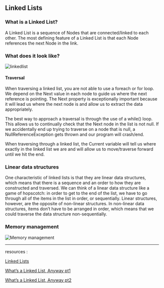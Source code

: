 ## Linked Lists

### What is a Linked List?
A Linked List is a sequence of Nodes that are connected/linked to each other. The most defining feature of a Linked List is that each Node references the next Node in the link.

### What does it look like?
![linkedlist](https://codefellows.github.io/common_curriculum/data_structures_and_algorithms/Code_401/class-05/resources/images/LinkedList1.PNG)

#### Traversal
When traversing a linked list, you are not able to use a foreach or for loop. We depend on the Next value in each node to guide us where the next reference is pointing. The Next property is exceptionally important because it will lead us where the next node is and allow us to extract the data appropriately.

The best way to approach a traversal is through the use of a while() loop. This allows us to continually check that the Next node in the list is not null. If we accidentally end up trying to traverse on a node that is null, a NullReferenceException gets thrown and our program will crash/end.

When traversing through a linked list, the Current variable will tell us where exactly in the linked list we are and will allow us to move/traverse forward until we hit the end.

### Linear data structures
One characteristic of linked lists is that they are linear data structures, which means that there is a sequence and an order to how they are constructed and traversed. We can think of a linear data structure like a game of hopscotch: in order to get to the end of the list, we have to go through all of the items in the list in order, or sequentially. Linear structures, however, are the opposite of non-linear structures. In non-linear data structures, items don’t have to be arranged in order, which means that we could traverse the data structure non-sequentially.

### Memory management

![Memory management](https://miro.medium.com/max/700/1*G43FVT5xJ1n1QDKVNZUxXQ.jpeg)


------------------

resources :

[ Linked Lists](https://codefellows.github.io/common_curriculum/data_structures_and_algorithms/Code_401/class-05/resources/singly_linked_list.html)

[What’s a Linked List, Anyway pt1](https://medium.com/basecs/whats-a-linked-list-anyway-part-1-d8b7e6508b9d)

[What’s a Linked List, Anyway pt2](https://medium.com/basecs/whats-a-linked-list-anyway-part-2-131d96f71996)